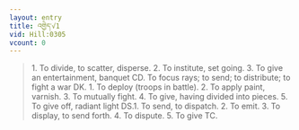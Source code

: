 ```yaml
---
layout: entry
title: འགྱེད་√1
vid: Hill:0305
vcount: 0
---
```

> 1\. To divide, to scatter, disperse\. 2\. To institute, set going\. 3\. To give an entertainment, banquet CD\. To focus rays; to send; to distribute; to fight a war DK\. 1\. To deploy (troops in battle)\. 2\. To apply paint, varnish\. 3\. To mutually fight\. 4\. To give, having divided into pieces\. 5\. To give off, radiant light DS\.1\. To send, to dispatch\. 2\. To emit\. 3\. To display, to send forth\. 4\. To dispute\. 5\. To give TC\.


